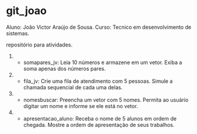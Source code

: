 # git_joao

Aluno: João Victor Araújo de Sousa.
Curso: Tecnico em desenvolvimento de sistemas.

repositório para atividades.

1) - somapares_jv: Leia 10 números e armazene em um vetor. Exiba a soma apenas dos números pares.

2) - fila_jv: Crie uma fila de atendimento com 5 pessoas. Simule a chamada sequencial de cada uma delas.

3) - nomesbuscar: Preencha um vetor com 5 nomes. Permita ao usuário digitar um nome e informe se ele está no vetor.

4) - apresentacao_aluno: Receba o nome de 5 alunos em ordem de chegada. Mostre a ordem de apresentação de seus trabalhos.
